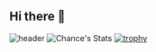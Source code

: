 ## Hi there 👋

<!--
**Janghanju/Janghanju** is a ✨ _special_ ✨ repository because its `README.md` (this file) appears on your GitHub profile.

Here are some ideas to get you started:

- 🔭 I’m currently working on ...
- 🌱 I’m currently learning ...
- 👯 I’m looking to collaborate on ...
- 🤔 I’m looking for help with ...
- 💬 Ask me about ...
- 📫 How to reach me: ...
- 😄 Pronouns: ...
- ⚡ Fun fact: ...
-->
![header](https://capsule-render.vercel.app/api?type=Waving&section=header&height=300&text=Hello&fontAlignX=50&fontAlignY=45&color=gradient&fontSize=100&fontColor=ffffff&desc=It's%20Chance%20GitHub)
![Chance's Stats](https://github-readme-stats.vercel.app/api?username=Janghanju&theme=vision-friendly-dark)
[![trophy](https://github-profile-trophy.vercel.app/?username=Janghanju&theme=onedark)](https://github.com/ryo-ma/github-profile-trophy)
